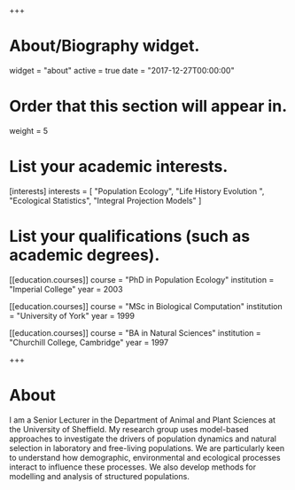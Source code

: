+++
# About/Biography widget.
widget = "about"
active = true
date = "2017-12-27T00:00:00"

# Order that this section will appear in.
weight = 5

# List your academic interests.
[interests]
  interests = [
    "Population Ecology",
    "Life History Evolution ",
    "Ecological Statistics",
    "Integral Projection Models"
  ]

# List your qualifications (such as academic degrees).
[[education.courses]]
  course = "PhD in Population Ecology"
  institution = "Imperial College"
  year = 2003

[[education.courses]]
  course = "MSc in Biological Computation"
  institution = "University of York"
  year = 1999

[[education.courses]]
  course = "BA in Natural Sciences"
  institution = "Churchill College, Cambridge"
  year = 1997
 
+++

# About

I am a Senior Lecturer in the Department of Animal and Plant Sciences at the University of Sheffield. My research group uses model-based approaches to investigate the drivers of population dynamics and natural selection in laboratory and free-living populations. We are particularly keen to understand how demographic, environmental and ecological processes interact to influence these processes. We also develop methods for modelling and analysis of structured populations.
